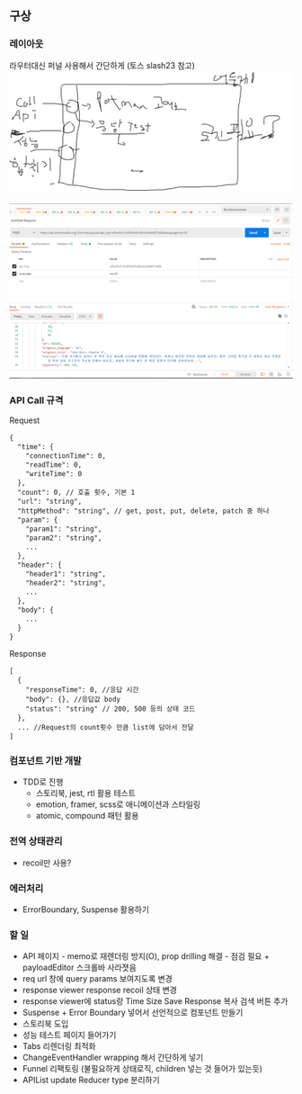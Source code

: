 ## 구상

### 레이아웃

라우터대신 퍼널 사용해서 간단하게 (토스 slash23 참고)
![image-20230614234956754](README.assets/image-20230614234956754.png)

![image-20230614235105261](README.assets/image-20230614235105261.png)

### API Call 규격

Request

```
{
  "time": {
    "connectionTime": 0,
    "readTime": 0,
    "writeTime": 0
  },
  "count": 0, // 호출 횟수, 기본 1
  "url": "string",
  "httpMethod": "string", // get, post, put, delete, patch 중 하나
  "param": {
    "param1": "string",
    "param2": "string",
    ...
  },
  "header": {
    "header1": "string",
    "header2": "string",
    ...
  },
  "body": {
    ...
  }
}
```

Response

```
[
  {
    "responseTime": 0, //응답 시간
    "body": {}, //응답값 body
    "status": "string" // 200, 500 등의 상태 코드
  },
  ... //Request의 count횟수 만큼 list에 담아서 전달
]
```

### 컴포넌트 기반 개발

- TDD로 진행
  - 스토리북, jest, rtl 활용 테스트
  - emotion, framer, scss로 애니메이션과 스타일링
  - atomic, compound 패턴 활용

### 전역 상태관리

- recoil만 사용?

### 에러처리

- ErrorBoundary, Suspense 활용하기

### 할 일

- API 페이지 - memo로 재렌더링 방지(O), prop drilling 해결 - 점검 필요 + payloadEditor 스크롤바 사라졋음
- req url 창에 query params 보여지도록 변경
- response viewer response recoil 상태 변경
- response viewer에 status랑 Time Size Save Response 복사 검색 버튼 추가
- Suspense + Error Boundary 넣어서 선언적으로 컴포넌트 만들기
- 스토리북 도입
- 성능 테스트 페이지 들어가기
- Tabs 리렌더링 최적화
- ChangeEventHandler wrapping 해서 간단하게 넣기
- Funnel 리팩토링 (불필요하게 상태로직, children 넣는 것 들어가 있는듯)
- APIList update Reducer type 분리하기
